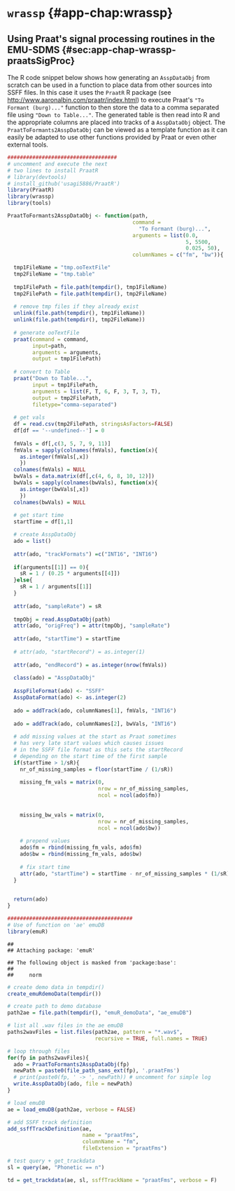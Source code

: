 # `wrassp` {#app-chap:wrassp}

## Using Praat's signal processing routines in the EMU-SDMS {#sec:app-chap-wrassp-praatsSigProc}

The R code snippet below shows how generating an `AsspDataObj` from scratch can be used in a function to place data from other sources into SSFF files. In this case it uses the `PraatR` R package (see http://www.aaronalbin.com/praatr/index.html) to execute Praat's `"To Formant (burg)..."` function to then store the data to a comma separated file using `"Down to Table..."`. The generated table is then read into R and the appropriate columns are placed into tracks of a `AsspDataObj` object. The `PraatToFormants2AsspDataObj` can be viewed as a template function as it can easily be adapted to use other functions provided by Praat or even other external tools.


```r
###################################
# uncomment and execute the next 
# two lines to install PraatR
# library(devtools)
# install_github('usagi5886/PraatR')
library(PraatR)
library(wrassp)
library(tools)

PraatToFormants2AsspDataObj <- function(path,
                                        command = 
                                          "To Formant (burg)...",
                                        arguments = list(0.0, 
                                                         5, 5500, 
                                                         0.025, 50), 
                                        columnNames = c("fm", "bw")){

  tmp1FileName = "tmp.ooTextFile"
  tmp2FileName = "tmp.table"
  
  tmp1FilePath = file.path(tempdir(), tmp1FileName)
  tmp2FilePath = file.path(tempdir(), tmp2FileName)
  
  # remove tmp files if they already exist
  unlink(file.path(tempdir(), tmp1FileName))
  unlink(file.path(tempdir(), tmp2FileName))
  
  # generate ooTextFile
  praat(command = command, 
        input=path, 
        arguments = arguments, 
        output = tmp1FilePath)
  
  # convert to Table
  praat("Down to Table...",
        input = tmp1FilePath,
        arguments = list(F, T, 6, F, 3, T, 3, T), 
        output = tmp2FilePath,
        filetype="comma-separated")
  
  # get vals
  df = read.csv(tmp2FilePath, stringsAsFactors=FALSE)
  df[df == '--undefined--'] = 0
  
  fmVals = df[,c(3, 5, 7, 9, 11)]
  fmVals = sapply(colnames(fmVals), function(x){
    as.integer(fmVals[,x])
    })
  colnames(fmVals) = NULL
  bwVals = data.matrix(df[,c(4, 6, 8, 10, 12)])
  bwVals = sapply(colnames(bwVals), function(x){
    as.integer(bwVals[,x])
    })
  colnames(bwVals) = NULL
  
  # get start time
  startTime = df[1,1]

  # create AsspDataObj
  ado = list()
  
  attr(ado, "trackFormats") =c("INT16", "INT16")
  
  if(arguments[[1]] == 0){
    sR = 1 / (0.25 * arguments[[4]])
  }else{
    sR = 1 / arguments[[1]]
  }
  
  attr(ado, "sampleRate") = sR
  
  tmpObj = read.AsspDataObj(path)
  attr(ado, "origFreq") = attr(tmpObj, "sampleRate")
  
  attr(ado, "startTime") = startTime
  
  # attr(ado, "startRecord") = as.integer(1)
  
  attr(ado, "endRecord") = as.integer(nrow(fmVals))
  
  class(ado) = "AsspDataObj"
  
  AsspFileFormat(ado) <- "SSFF"
  AsspDataFormat(ado) <- as.integer(2)
  
  ado = addTrack(ado, columnNames[1], fmVals, "INT16")
  
  ado = addTrack(ado, columnNames[2], bwVals, "INT16")
  
  # add missing values at the start as Praat sometimes 
  # has very late start values which causes issues 
  # in the SSFF file format as this sets the startRecord 
  # depending on the start time of the first sample
  if(startTime > 1/sR){
    nr_of_missing_samples = floor(startTime / (1/sR))
    
    missing_fm_vals = matrix(0,
                             nrow = nr_of_missing_samples, 
                             ncol = ncol(ado$fm))
    
    
    missing_bw_vals = matrix(0,
                             nrow = nr_of_missing_samples, 
                             ncol = ncol(ado$bw))
    
    # prepend values
    ado$fm = rbind(missing_fm_vals, ado$fm)
    ado$bw = rbind(missing_fm_vals, ado$bw)
    
    # fix start time
    attr(ado, "startTime") = startTime - nr_of_missing_samples * (1/sR)
  }  

  
  return(ado)
}

########################################
# Use of function on 'ae' emuDB
library(emuR)
```

```
## 
## Attaching package: 'emuR'
```

```
## The following object is masked from 'package:base':
## 
##     norm
```

```r
# create demo data in tempdir()
create_emuRdemoData(tempdir())

# create path to demo database
path2ae = file.path(tempdir(), "emuR_demoData", "ae_emuDB")

# list all .wav files in the ae emuDB
paths2wavFiles = list.files(path2ae, pattern = "*.wav$", 
                            recursive = TRUE, full.names = TRUE)

# loop through files
for(fp in paths2wavFiles){
  ado = PraatToFormants2AsspDataObj(fp)
  newPath = paste0(file_path_sans_ext(fp), '.praatFms')
  # print(paste0(fp, ' -> ', newPath)) # uncomment for simple log
  write.AsspDataObj(ado, file = newPath)
}

# load emuDB
ae = load_emuDB(path2ae, verbose = FALSE)

# add SSFF track definition
add_ssffTrackDefinition(ae, 
                        name = "praatFms", 
                        columnName = "fm",
                        fileExtension = "praatFms")

# test query + get_trackdata
sl = query(ae, "Phonetic == n")

td = get_trackdata(ae, sl, ssffTrackName = "praatFms", verbose = F)
```


